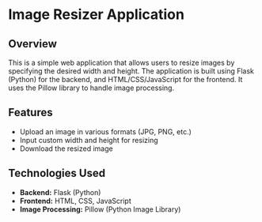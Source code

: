 # Image Resizer Application

## Overview

This is a simple web application that allows users to resize images by specifying the desired width and height. The application is built using Flask (Python) for the backend, and HTML/CSS/JavaScript for the frontend. It uses the Pillow library to handle image processing.

## Features

- Upload an image in various formats (JPG, PNG, etc.)
- Input custom width and height for resizing
- Download the resized image

## Technologies Used

- **Backend:** Flask (Python)
- **Frontend:** HTML, CSS, JavaScript
- **Image Processing:** Pillow (Python Image Library)

